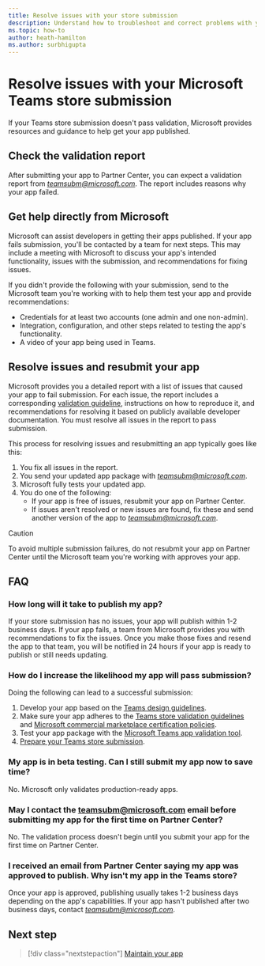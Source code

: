 ```yaml
---
title: Resolve issues with your store submission
description: Understand how to troubleshoot and correct problems with your Microsoft Teams store submission. 
ms.topic: how-to
author: heath-hamilton
ms.author: surbhigupta
---
```

# Resolve issues with your Microsoft Teams store submission

If your Teams store submission doesn't pass validation, Microsoft provides resources and guidance to help get your app published.

## Check the validation report

After submitting your app to Partner Center, you can expect a validation report from *teamsubm@microsoft.com*. The report includes reasons why your app failed.

## Get help directly from Microsoft

Microsoft can assist developers in getting their apps published. If your app fails submission, you'll be contacted by a team for next steps. This may include a meeting with Microsoft to discuss your app's intended functionality, issues with the submission, and recommendations for fixing issues.

If you didn't provide the following with your submission, send to the Microsoft team you're working with to help them test your app and provide recommendations:

* Credentials for at least two accounts (one admin and one non-admin).
* Integration, configuration, and other steps related to testing the app's functionality.
* A video of your app being used in Teams.

## Resolve issues and resubmit your app

Microsoft provides you a detailed report with a list of issues that caused your app to fail submission. For each issue, the report includes a corresponding [validation guideline](~/concepts/deploy-and-publish/appsource/prepare/teams-store-validation-guidelines.md), instructions on how to reproduce it, and recommendations for resolving it based on publicly available developer documentation. You must resolve all issues in the report to pass submission.

This process for resolving issues and resubmitting an app typically goes like this:

1. You fix all issues in the report.
1. You send your updated app package with *teamsubm@microsoft.com*.
1. Microsoft fully tests your updated app.
1. You do one of the following:
   * If your app is free of issues, resubmit your app on Partner Center.
   * If issues aren't resolved or new issues are found, fix these and send another version of the app to *teamsubm@microsoft.com*.

> [!CAUTION]
> To avoid multiple submission failures, do not resubmit your app on Partner Center until the Microsoft team you're working with approves your app.

## FAQ

### How long will it take to publish my app?

If your store submission has no issues, your app will publish within 1-2 business days. If your app fails, a team from Microsoft provides you with recommendations to fix the issues. Once you make those fixes and resend the app to that team, you will be notified in 24 hours if your app is ready to publish or still needs updating.

### How do I increase the likelihood my app will pass submission?

Doing the following can lead to a successful submission:

1. Develop your app based on the [Teams design guidelines](~/concepts/design/design-teams-app-overview.md).
1. Make sure your app adheres to the [Teams store validation guidelines](~/concepts/deploy-and-publish/appsource/prepare/teams-store-validation-guidelines.md) and [Microsoft commercial marketplace certification policies](https://docs.microsoft.com/legal/marketplace/certification-policies).
1. Test your app package with the [Microsoft Teams app validation tool](https://dev.teams.microsoft.com/appvalidation.html).
1. [Prepare your Teams store submission](~/concepts/deploy-and-publish/appsource/prepare/submission-checklist.md).

### My app is in beta testing. Can I still submit my app now to save time?

No. Microsoft only validates production-ready apps.

### May I contact the teamsubm@microsoft.com email before submitting my app for the first time on Partner Center?

No. The validation process doesn't begin until you submit your app for the first time on Partner Center.

### I received an email from Partner Center saying my app was approved to publish. Why isn't my app in the Teams store?

Once your app is approved, publishing usually takes 1-2 business days depending on the app's capabilities. If your app hasn't published after two business days, contact *teamsubm@microsoft.com*.

## Next step

> [!div class="nextstepaction"]
> [Maintain your app](~/concepts/deploy-and-publish/appsource/post-publish/overview.md)
